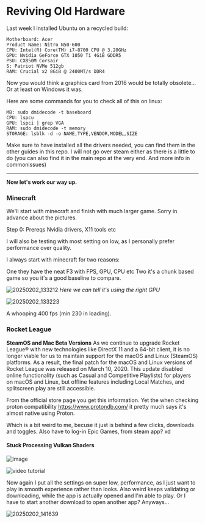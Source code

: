 # Reviving Old Hardware

Last week I installed Ubuntu on a recycled build:
 ```
Motherboard: Acer
Product Name: Nitro N50-600
CPU: Intel(R) Core(TM) i7-8700 CPU @ 3.20GHz
GPU: Nvidia GeForce GTX 1050 Ti 4GiB GDDR5 
PSU: CX850M Corsair
S: Patriot NVMe 512gb
RAM: Crucial x2 8GiB @ 2400MT/s DDR4
``` 

Now you would think a graphics card from 2016 would be totally obsolete...
Or at least on Windows it was. 

Here are some commands for you to check all of this on linux:
```
MB: sudo dmidecode -t baseboard
CPU: lspcu
GPU: lspci | grep VGA
RAM: sudo dmidecode -t memory
STORAGE: lsblk -d -o NAME,TYPE,VENDOR,MODEL,SIZE
```

Make sure to have installed all the drivers needed, you can find them in the other guides in this repo. 
I will not go over steam either as there is a little to do (you can also find it in the main repo at the very end. And more info in commonissues) 

--- 

**Now let's work our way up.**

### Minecraft
We'll start with minecraft and finish with much larger game. Sorry in advance about the pictures.

Step 0: Prereqs
Nvidia drivers, X11 tools etc

I will also be testing with most setting on low, as I personally prefer performance over quality. 

I always start with minecraft for two reasons:

One they have the neat F3 with FPS, GPU, CPU etc 
Two it's a chunk based game so you it's a good baseline to compare. 

![20250202_133212](https://github.com/user-attachments/assets/549e6e1f-5b60-4b85-ab3c-c7c7bb78198b)
_Here we can tell it's using the right GPU_

![20250202_133223](https://github.com/user-attachments/assets/d912af97-7000-479d-a2f9-c28584df0d9c)

A whooping 400 fps (min 230 in loading).

### Rocket League

**SteamOS and Mac Beta Versions**
As we continue to upgrade Rocket League® with new technologies like DirectX 11 and a 64-bit client, it is no longer viable for us to maintain support for the macOS and Linux (SteamOS) platforms. As a result, the final patch for the macOS and Linux versions of Rocket League was released on March 10, 2020. This update disabled online functionality (such as Casual and Competitive Playlists) for players on macOS and Linux, but offline features including Local Matches, and splitscreen play are still accessible.

From the official store page you get this infoirmation. Yet the when checking proton compatibility https://www.protondb.com/ it pretty much says it's almost native using Proton. 

Which is a bit weird to me, becuse it just is behind a few clicks, downloads and toggles. 
Also have to log-in Epic Games, from steam app? xd

#### Stuck Processing Vulkan Shaders

![image](https://github.com/user-attachments/assets/6cb363b0-c389-4908-8be2-955fe6ca9af0)

![video tutorial](https://www.youtube.com/watch?v=IbIlBv9Yejo)

Now again I put all the settings on super low, performance, as I just want to play in smooth experience rather than looks. 
Also weird keeps validating or downloading, while the app is actually opened and I'm able to play. Or I have to start another download to open another app? 
Anyways... 


![20250202_141639](https://github.com/user-attachments/assets/aa75383d-55ed-45b2-b2e7-835c99a42818)


